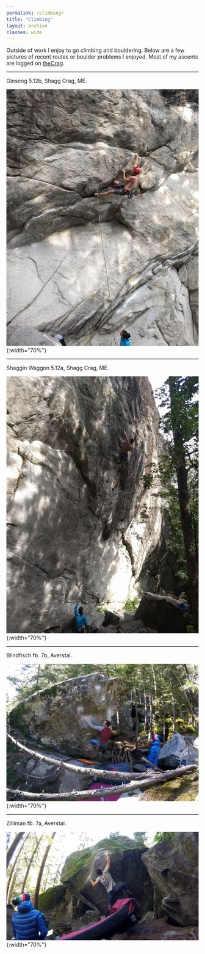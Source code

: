 ```yaml
---
permalink: /climbing/
title: "Climbing"
layout: archive
classes: wide
---
```


Outside of work I enjoy to go climbing and bouldering. Below are a few pictures
of recent routes or boulder problems I enjoyed. Most of my ascents are logged on
[theCrag](https://www.thecrag.com/climber/hliebert).

---
Ginseng 5.12b, Shagg Crag, ME.

<!-- ![Ginseng](/assets/images/climbing/ginseng-1.jpg){:width="70%"} -->
![Ginseng](/assets/images/climbing/ginseng-2.jpg){:width="70%"}

---
Shaggin Waggon 5.12a, Shagg Crag, ME.

<!-- ![Shaggin Waggon](/assets/images/climbing/shaggin-waggon-1.jpg){:width="70%"} -->
![Shaggin Waggon](/assets/images/climbing/shaggin-waggon-2.jpg){:width="70%"}

<!-- --- -->
<!-- Romper Room 5.12a, Sundown Ledge, NH. -->

<!-- ![Romper room](/assets/images/climbing/romper-room.jpg){:width="70%"} -->

---
Blindfisch fb. 7b, Averstal.

![Blindfisch](/assets/images/climbing/avers-1.png){:width="70%"}

---
Zilliman fb. 7a, Averstal.

![Zilliman](/assets/images/climbing/avers-2.png){:width="70%"}
